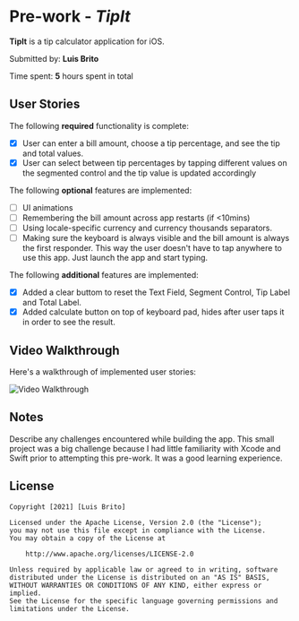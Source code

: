 # Pre-work - *TipIt*

**TipIt** is a tip calculator application for iOS.

Submitted by: **Luis Brito**

Time spent: **5** hours spent in total

## User Stories

The following **required** functionality is complete:

* [X] User can enter a bill amount, choose a tip percentage, and see the tip and total values.
* [X] User can select between tip percentages by tapping different values on the segmented control and the tip value is updated accordingly

The following **optional** features are implemented:

* [ ] UI animations
* [ ] Remembering the bill amount across app restarts (if <10mins)
* [ ] Using locale-specific currency and currency thousands separators.
* [ ] Making sure the keyboard is always visible and the bill amount is always the first responder. This way the user doesn't have to tap anywhere to use this app. Just launch the app and start typing.

The following **additional** features are implemented:

- [X] Added a clear buttom to reset the Text Field, Segment Control, Tip Label and Total Label.
- [X] Added calculate button on top of keyboard pad, hides after user taps it in order to see the result.

## Video Walkthrough

Here's a walkthrough of implemented user stories:

<img src='http://g.recordit.co/XSHMAqBYil.gif' title='Video Walkthrough' width='' alt='Video Walkthrough' />

## Notes

Describe any challenges encountered while building the app.
This small project was a big challenge because I had little familiarity with Xcode and Swift prior to attempting this pre-work.
It was a good learning experience.
## License

    Copyright [2021] [Luis Brito]

    Licensed under the Apache License, Version 2.0 (the "License");
    you may not use this file except in compliance with the License.
    You may obtain a copy of the License at

        http://www.apache.org/licenses/LICENSE-2.0

    Unless required by applicable law or agreed to in writing, software
    distributed under the License is distributed on an "AS IS" BASIS,
    WITHOUT WARRANTIES OR CONDITIONS OF ANY KIND, either express or implied.
    See the License for the specific language governing permissions and
    limitations under the License.
